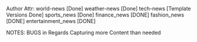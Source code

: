 Author Attr:
world-news [Done]
weather-news [Done]
tech-news [Template Versions Done]
sports_news [Done]
finance_news [DONE]
fashion_news [DONE]
entertainment_news [DONE]

NOTES: BUGS in Regards Capturing more Content than needed

